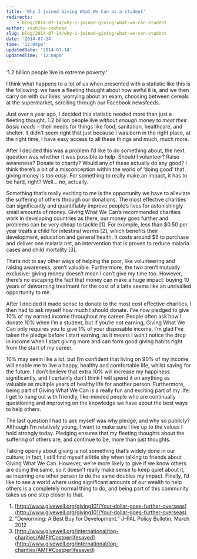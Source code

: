 ```yaml
---
title: 'Why I joined Giving What We Can as a student'
redirects:
    - blog/2014-07-14/why-i-joined-giving-what-we-can-student
author: sashika-coxhead
slug: blog/2014-07-14/why-i-joined-giving-what-we-can-student
date: '2014-07-14'
time: '12:04pm'
updatedDate: '2014-07-14'
updatedTime: '12:04pm'
---
```

‘1.2 billion people live in extreme poverty.’

I think what happens to a lot of us when presented with a statistic like this is the following: we have a fleeting thought about how awful it is, and we then carry on with our lives: worrying about an exam, choosing between cereals at the supermarket, scrolling through our Facebook newsfeeds.

Just over a year ago, I decided this statistic needed more than just a fleeting thought. 1.2 billion people live _without enough money to meet their basic needs_ – their needs for things like food, sanitation, healthcare, and shelter. It didn’t seem right that just because I was born in the right place, at the right time, I have easy access to all these things and much, much more.

After I decided this was a problem I’d like to do something about, the next question was whether it was possible to help. Should I volunteer? Raise awareness? Donate to charity? Would any of these actually do any good?
I think there’s a bit of a misconception within the world of ‘doing good’ that giving money is _too easy_. For something to really make an impact, it has to be hard, right? Well… no, actually.

Something that’s really exciting to me is the opportunity we have to alleviate the suffering of others through our donations. The most effective charities can significantly and quantifiably improve people’s lives for astonishingly small amounts of money. Giving What We Can’s recommended charities work in developing countries as there, our money goes further and problems can be very cheap to tackle [1]. For example, less than $0.50 per year treats a child for intestinal worms [2], which benefits their development, education and general health. It costs around $6 to purchase and deliver one malaria net, an intervention that is proven to reduce malaria cases and child mortality [3].

That’s not to say other ways of helping the poor, like volunteering and raising awareness, aren’t valuable. Furthermore, the two aren’t mutually exclusive: giving money doesn’t mean I can’t give my time too. However, there’s no escaping the fact that money can make a huge impact: buying 10 years of deworming treatment for the cost of a latte seems like an unrivalled opportunity to me.

After I decided it made sense to donate to the most cost effective charities, I then had to ask myself how much I should donate. I’ve now pledged to give 10% of my earned income throughout my career. People often ask how I donate 10% when I’m a student, but if you’re not earning, Giving What We Can only requires you to give 1% of your disposable income. I’m glad I’ve taken the pledge before I start earning, as it means I won’t notice the drop in income when I start giving more and can form good giving habits right from the start of my career.

10% may seem like a lot, but I’m confident that living on 90% of my income will enable me to live a happy, healthy and comfortable life, whilst saving for the future. I don’t believe that extra 10% will increase my happiness significantly, and I certainly don’t think I will spend it on anything as valuable as multiple years of healthy life for another person. Furthermore, being part of Giving What We Can is a really fun and exciting part of my life: I get to hang out with friendly, like-minded people who are continually questioning and improving on the knowledge we have about the best ways to help others.

The last question I had to ask myself was why pledge, and why so publicly? Although I’m relatively young, I want to make sure I live up to the values I hold strongly today. Pledging ensures that my fleeting thoughts about the suffering of others are, and continue to be, more than just thoughts.

Talking openly about giving is not something that’s widely done in our culture; in fact, I still find myself a little shy when talking to friends about Giving What We Can. However, we’re more likely to give if we know others are doing the same, so it doesn’t really make sense to keep quiet about it, as inspiring one other person to do the same doubles my impact. Finally, I’d like to see a world where using significant amounts of our wealth to help others is a completely normal thing to do, and being part of this community takes us one step closer to that.

1.  [http://www.givewell.org/giving101/Your-dollar-goes-further-overseas](http://www.givewell.org/giving101/Your-dollar-goes-further-overseas)
2.  “Deworming: A Best Buy for Development.” J-PAL Policy Bulletin, March 2012
3.  [http://www.givewell.org/international/top-charities/AMF#Costperlifesaved](http://www.givewell.org/international/top-charities/AMF#Costperlifesaved)